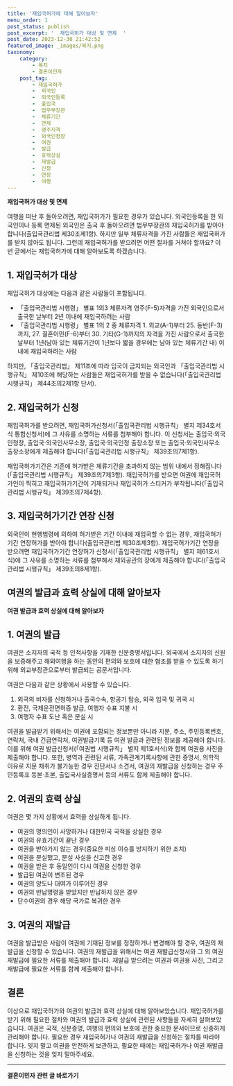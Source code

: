 ```yaml
---
title: '재입국허가에 대해 알아보자'
menu_order: 1
post_status: publish
post_excerpt: '  재입국허가 대상 및 면제  '
post_date: 2023-12-30 21:42:52
featured_image: _images/복지.png
taxonomy:
    category:
        - 복지
        - 결혼이민자
    post_tag:
        - 재입국허가
        -  외국인
        -  외국인등록
        -  출입국
        -  법무부장관
        -  체류기간
        -  면제
        -  영주자격
        -  외국인청장
        -  여권
        -  발급
        -  효력상실
        -  재발급
        -  신청
        -  연장
        -  여행
---
```


**재입국허가 대상 및 면제**

여행을 떠난 후 돌아오려면, 재입국허가가 필요한 경우가 있습니다. 외국인등록을 한 외국인이나 등록 면제된 외국인은 출국 후 돌아오려면 법무부장관의 재입국허가를 받아야 합니다(출입국관리법 제30조제1항). 하지만 일부 체류자격을 가진 사람들은 재입국허가를 받지 않아도 됩니다. 그런데 재입국허가를 받으려면 어떤 절차를 거쳐야 할까요? 이번 글에서는 재입국허가에 대해 알아보도록 하겠습니다.

## 1. 재입국허가 대상

재입국허가 대상에는 다음과 같은 사람들이 포함됩니다.

- 「출입국관리법 시행령」 별표 1의3 체류자격 영주(F-5)자격을 가진 외국인으로서 출국한 날부터 2년 이내에 재입국하려는 사람
-  「출입국관리법 시행령」 별표 1의 2 중 체류자격 1. 외교(A-1)부터 25. 동반(F-3)까지, 27. 결혼이민(F-6)부터 30. 기타(G-1)까지의 자격을 가진 사람으로서 출국한 날부터 1년(남아 있는 체류기간이 1년보다 짧을 경우에는 남아 있는 체류기간 내) 이내에 재입국하려는 사람

하지만, 「출입국관리법」 제11조에 따라 입국이 금지되는 외국인과 「출입국관리법 시행규칙」 제10조에 해당하는 사람들은 재입국허가를 받을 수 없습니다(「출입국관리법 시행규칙」 제44조의2제1항 단서).

## 2. 재입국허가 신청

재입국허가를 받으려면, 재입국허가신청서(「출입국관리법 시행규칙」 별지 제34호서식 통합신청서)에 그 사유를 소명하는 서류를 첨부해야 합니다. 이 신청서는 출입국·외국인청장, 출입국·외국인사무소장, 출입국·외국인청 출장소장 또는 출입국·외국인사무소 출장소장에게 제출해야 합니다(「출입국관리법 시행규칙」 제39조의7제1항).

재입국허가기간은 기존에 허가받은 체류기간을 초과하지 않는 범위 내에서 정해집니다(「출입국관리법 시행규칙」 제39조의7제3항). 재입국허가를 받으면 여권에 재입국허가인이 찍히고 재입국허가기간이 기재되거나 재입국허가 스티커가 부착됩니다(「출입국관리법 시행규칙」 제39조의7제4항).

## 3. 재입국허가기간 연장 신청

외국인이 현행법령에 의하여 허가받은 기간 이내에 재입국할 수 없는 경우, 재입국허가기간 연장허가를 받아야 합니다(출입국관리법 제30조제3항). 재입국허가기간 연장을 받으려면 재입국허가기간 연장허가 신청서(「출입국관리법 시행규칙」 별지 제61호서식)에 그 사유를 소명하는 서류를 첨부해서 재외공관의 장에게 제출해야 합니다(「출입국관리법 시행규칙」 제39조의8제1항).

## 여권의 발급과 효력 상실에 대해 알아보자
**여권 발급과 효력 상실에 대해 알아보자**

## 1. 여권의 발급

여권은 소지자의 국적 등 인적사항을 기재한 신분증명서입니다. 외국에서 소지자의 신원을 보증해주고 해외여행을 하는 동안의 편의와 보호에 대한 협조를 받을 수 있도록 하기 위해 외교부장관으로부터 발급되는 공문서입니다.

여권은 다음과 같은 상황에서 사용할 수 있습니다.

1. 외국의 비자를 신청하거나 출국수속, 항공기 탑승, 외국 입국 및 귀국 시
2. 환전, 국제운전면허증 발급, 여행자 수표 지불 시
3. 여행자 수표 도난 혹은 분실 시

여권을 발급받기 위해서는 여권에 포함되는 정보뿐만 아니라 지문, 주소, 주민등록번호, 연락처, 국내 긴급연락처, 여권발급기록 등 여권 발급과 관련된 정보를 제공해야 합니다. 이를 위해 여권 발급신청서(「여권법 시행규칙」 별지 제1호서식)와 함께 여권용 사진을 제출해야 합니다. 또한, 병역과 관련된 서류, 가족관계기록사항에 관한 증명서, 의학적 이유로 지문 채취가 불가능한 경우 진단서나 소견서, 여권의 재발급을 신청하는 경우 주민등록표 등본·초본, 출입국사실증명서 등의 서류도 함께 제출해야 합니다.

## 2. 여권의 효력 상실

여권은 몇 가지 상황에서 효력을 상실하게 됩니다.

- 여권의 명의인이 사망하거나 대한민국 국적을 상실한 경우
- 여권의 유효기간이 끝난 경우
- 여권을 받아가지 않는 경우(중요한 피싱 이슈를 방지하기 위한 조치)
- 여권을 분실했고, 분실 사실을 신고한 경우
- 여권을 받은 후 동일인이 다시 여권을 신청한 경우
- 발급된 여권이 변조된 경우
- 여권의 양도나 대여가 이루어진 경우
- 여권의 반납명령을 받았지만 반납하지 않은 경우
- 단수여권의 경우 해당 국가로 복귀한 경우

## 3. 여권의 재발급

여권을 발급받은 사람이 여권에 기재된 정보를 정정하거나 변경해야 할 경우, 여권의 재발급을 신청할 수 있습니다. 여권의 재발급을 위해서는 여권 재발급신청서와 그 외 여권 재발급에 필요한 서류를 제출해야 합니다. 재발급 받으려는 여권과 여권용 사진, 그리고 재발급에 필요한 서류를 함께 제출해야 합니다.

## 결론


이상으로 재입국허가와 여권의 발급과 효력 상실에 대해 알아보았습니다. 재입국허가를 받기 위해 필요한 절차와 여권의 발급과 효력 상실에 관련된 사항들을 자세히 살펴보았습니다. 여권은 국적, 신분증명, 여행의 편의와 보호에 관한 중요한 문서이므로 신중하게 관리해야 합니다. 필요한 경우 재입국허가나 여권의 재발급을 신청하는 절차를 따라야 합니다. 잊지 말고 여권을 안전하게 보관하고, 필요한 때에는 재입국허가나 여권 재발급을 신청하는 것을 잊지 말아주세요.
<!-- wp:separator -->
<hr class="wp-block-separator has-alpha-channel-opacity"/>
<!-- /wp:separator -->

<!-- wp:group {"backgroundColor":"base","layout":{"type":"constrained"}} -->
<div class="wp-block-group has-base-background-color has-background"><!-- wp:paragraph {"align":"center","fontSize":"medium"} -->
<p class="has-text-align-center has-large-font-size"><strong>결혼이민자 관련 글 바로가기</strong></p>
<!-- /wp:paragraph -->


<!-- wp:latest-posts
{"categories":[{"id":14581,"count":19,"description":"","link":"https://uknowlaw.com/category/%ea%b2%b0%ed%98%bc%ec%9d%b4%eb%af%bc%ec%9e%90/","name":"결혼이민자","slug":"결혼이민자","taxonomy":"category","parent":0,"meta":[],"_links":{"self":[{"href":"https://uknowlaw.com/wp-json/wp/v2/categories/14581"}],"collection":[{"href":"https://uknowlaw.com/wp-json/wp/v2/categories"}],"about":[{"href":"https://uknowlaw.com/wp-json/wp/v2/taxonomies/category"}],"wp:post_type":[{"href":"https://uknowlaw.com/wp-json/wp/v2/posts?categories=14581"}],"curies":[{"name":"wp","href":"https://api.w.org/{rel}","templated":true}]}}],"postsToShow":100,"excerptLength":28,"postLayout":"grid","columns":2,"featuredImageAlign":"left","featuredImageSizeSlug":"large","fontSize":"small"} /--></div>
<!-- /wp:group -->
